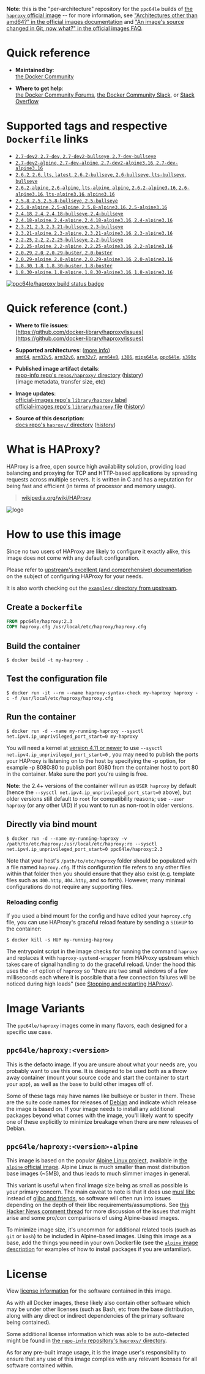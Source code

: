 <!--

********************************************************************************

WARNING:

    DO NOT EDIT "haproxy/README.md"

    IT IS AUTO-GENERATED

    (from the other files in "haproxy/" combined with a set of templates)

********************************************************************************

-->

**Note:** this is the "per-architecture" repository for the `ppc64le` builds of [the `haproxy` official image](https://hub.docker.com/_/haproxy) -- for more information, see ["Architectures other than amd64?" in the official images documentation](https://github.com/docker-library/official-images#architectures-other-than-amd64) and ["An image's source changed in Git, now what?" in the official images FAQ](https://github.com/docker-library/faq#an-images-source-changed-in-git-now-what).

# Quick reference

-	**Maintained by**:  
	[the Docker Community](https://github.com/docker-library/haproxy)

-	**Where to get help**:  
	[the Docker Community Forums](https://forums.docker.com/), [the Docker Community Slack](https://dockr.ly/slack), or [Stack Overflow](https://stackoverflow.com/search?tab=newest&q=docker)

# Supported tags and respective `Dockerfile` links

-	[`2.7-dev2`, `2.7-dev`, `2.7-dev2-bullseye`, `2.7-dev-bullseye`](https://github.com/docker-library/haproxy/blob/9605d3a0f784d4787a5cdf176fd66d08cbc10cfd/2.7/Dockerfile)
-	[`2.7-dev2-alpine`, `2.7-dev-alpine`, `2.7-dev2-alpine3.16`, `2.7-dev-alpine3.16`](https://github.com/docker-library/haproxy/blob/9605d3a0f784d4787a5cdf176fd66d08cbc10cfd/2.7/alpine/Dockerfile)
-	[`2.6.2`, `2.6`, `lts`, `latest`, `2.6.2-bullseye`, `2.6-bullseye`, `lts-bullseye`, `bullseye`](https://github.com/docker-library/haproxy/blob/f6499157f0b9ca49bf9416631aa069eb617b60b3/2.6/Dockerfile)
-	[`2.6.2-alpine`, `2.6-alpine`, `lts-alpine`, `alpine`, `2.6.2-alpine3.16`, `2.6-alpine3.16`, `lts-alpine3.16`, `alpine3.16`](https://github.com/docker-library/haproxy/blob/f6499157f0b9ca49bf9416631aa069eb617b60b3/2.6/alpine/Dockerfile)
-	[`2.5.8`, `2.5`, `2.5.8-bullseye`, `2.5-bullseye`](https://github.com/docker-library/haproxy/blob/4652e975be3db3a69221e68a103dae4e5891313b/2.5/Dockerfile)
-	[`2.5.8-alpine`, `2.5-alpine`, `2.5.8-alpine3.16`, `2.5-alpine3.16`](https://github.com/docker-library/haproxy/blob/4652e975be3db3a69221e68a103dae4e5891313b/2.5/alpine/Dockerfile)
-	[`2.4.18`, `2.4`, `2.4.18-bullseye`, `2.4-bullseye`](https://github.com/docker-library/haproxy/blob/d8a314a8b07f41e256995557e348800560543c93/2.4/Dockerfile)
-	[`2.4.18-alpine`, `2.4-alpine`, `2.4.18-alpine3.16`, `2.4-alpine3.16`](https://github.com/docker-library/haproxy/blob/d8a314a8b07f41e256995557e348800560543c93/2.4/alpine/Dockerfile)
-	[`2.3.21`, `2.3`, `2.3.21-bullseye`, `2.3-bullseye`](https://github.com/docker-library/haproxy/blob/19765b90c04eeaa485ba7a4b4e9e4fa61ef10fd7/2.3/Dockerfile)
-	[`2.3.21-alpine`, `2.3-alpine`, `2.3.21-alpine3.16`, `2.3-alpine3.16`](https://github.com/docker-library/haproxy/blob/19765b90c04eeaa485ba7a4b4e9e4fa61ef10fd7/2.3/alpine/Dockerfile)
-	[`2.2.25`, `2.2`, `2.2.25-bullseye`, `2.2-bullseye`](https://github.com/docker-library/haproxy/blob/241d8833cfd3498f40cbd733c4fa7bc53d46f5c7/2.2/Dockerfile)
-	[`2.2.25-alpine`, `2.2-alpine`, `2.2.25-alpine3.16`, `2.2-alpine3.16`](https://github.com/docker-library/haproxy/blob/241d8833cfd3498f40cbd733c4fa7bc53d46f5c7/2.2/alpine/Dockerfile)
-	[`2.0.29`, `2.0`, `2.0.29-buster`, `2.0-buster`](https://github.com/docker-library/haproxy/blob/dbe220ea2f7df73b4ac848b3b63af0ec7651cb26/2.0/Dockerfile)
-	[`2.0.29-alpine`, `2.0-alpine`, `2.0.29-alpine3.16`, `2.0-alpine3.16`](https://github.com/docker-library/haproxy/blob/4e20f82ffe32ac00b8ace027321ff8dff4ff9d2e/2.0/alpine/Dockerfile)
-	[`1.8.30`, `1.8`, `1.8.30-buster`, `1.8-buster`](https://github.com/docker-library/haproxy/blob/47dd63fdb9a0674dae6cc2acb3ab4484bb51674a/1.8/Dockerfile)
-	[`1.8.30-alpine`, `1.8-alpine`, `1.8.30-alpine3.16`, `1.8-alpine3.16`](https://github.com/docker-library/haproxy/blob/4e20f82ffe32ac00b8ace027321ff8dff4ff9d2e/1.8/alpine/Dockerfile)

[![ppc64le/haproxy build status badge](https://img.shields.io/jenkins/s/https/doi-janky.infosiftr.net/job/multiarch/job/ppc64le/job/haproxy.svg?label=ppc64le/haproxy%20%20build%20job)](https://doi-janky.infosiftr.net/job/multiarch/job/ppc64le/job/haproxy/)

# Quick reference (cont.)

-	**Where to file issues**:  
	[https://github.com/docker-library/haproxy/issues](https://github.com/docker-library/haproxy/issues)

-	**Supported architectures**: ([more info](https://github.com/docker-library/official-images#architectures-other-than-amd64))  
	[`amd64`](https://hub.docker.com/r/amd64/haproxy/), [`arm32v5`](https://hub.docker.com/r/arm32v5/haproxy/), [`arm32v6`](https://hub.docker.com/r/arm32v6/haproxy/), [`arm32v7`](https://hub.docker.com/r/arm32v7/haproxy/), [`arm64v8`](https://hub.docker.com/r/arm64v8/haproxy/), [`i386`](https://hub.docker.com/r/i386/haproxy/), [`mips64le`](https://hub.docker.com/r/mips64le/haproxy/), [`ppc64le`](https://hub.docker.com/r/ppc64le/haproxy/), [`s390x`](https://hub.docker.com/r/s390x/haproxy/)

-	**Published image artifact details**:  
	[repo-info repo's `repos/haproxy/` directory](https://github.com/docker-library/repo-info/blob/master/repos/haproxy) ([history](https://github.com/docker-library/repo-info/commits/master/repos/haproxy))  
	(image metadata, transfer size, etc)

-	**Image updates**:  
	[official-images repo's `library/haproxy` label](https://github.com/docker-library/official-images/issues?q=label%3Alibrary%2Fhaproxy)  
	[official-images repo's `library/haproxy` file](https://github.com/docker-library/official-images/blob/master/library/haproxy) ([history](https://github.com/docker-library/official-images/commits/master/library/haproxy))

-	**Source of this description**:  
	[docs repo's `haproxy/` directory](https://github.com/docker-library/docs/tree/master/haproxy) ([history](https://github.com/docker-library/docs/commits/master/haproxy))

# What is HAProxy?

HAProxy is a free, open source high availability solution, providing load balancing and proxying for TCP and HTTP-based applications by spreading requests across multiple servers. It is written in C and has a reputation for being fast and efficient (in terms of processor and memory usage).

> [wikipedia.org/wiki/HAProxy](https://en.wikipedia.org/wiki/HAProxy)

![logo](https://raw.githubusercontent.com/docker-library/docs/4da3e2446a4c257c3a32faac6256bee81f770316/haproxy/logo.png)

# How to use this image

Since no two users of HAProxy are likely to configure it exactly alike, this image does not come with any default configuration.

Please refer to [upstream's excellent (and comprehensive) documentation](https://cbonte.github.io/haproxy-dconv/) on the subject of configuring HAProxy for your needs.

It is also worth checking out the [`examples/` directory from upstream](http://git.haproxy.org/?p=haproxy-2.3.git;a=tree;f=examples).

## Create a `Dockerfile`

```dockerfile
FROM ppc64le/haproxy:2.3
COPY haproxy.cfg /usr/local/etc/haproxy/haproxy.cfg
```

## Build the container

```console
$ docker build -t my-haproxy .
```

## Test the configuration file

```console
$ docker run -it --rm --name haproxy-syntax-check my-haproxy haproxy -c -f /usr/local/etc/haproxy/haproxy.cfg
```

## Run the container

```console
$ docker run -d --name my-running-haproxy --sysctl net.ipv4.ip_unprivileged_port_start=0 my-haproxy
```

You will need a kernel at [version 4.11 or newer](https://github.com/moby/moby/issues/8460#issuecomment-312459310) to use `--sysctl net.ipv4.ip_unprivileged_port_start=0` , you may need to publish the ports your HAProxy is listening on to the host by specifying the -p option, for example -p 8080:80 to publish port 8080 from the container host to port 80 in the container. Make sure the port you're using is free.

**Note:** the 2.4+ versions of the container will run as `USER haproxy` by default (hence the `--sysctl net.ipv4.ip_unprivileged_port_start=0` above), but older versions still default to `root` for compatibility reasons; use `--user haproxy` (or any other UID) if you want to run as non-root in older versions.

## Directly via bind mount

```console
$ docker run -d --name my-running-haproxy -v /path/to/etc/haproxy:/usr/local/etc/haproxy:ro --sysctl net.ipv4.ip_unprivileged_port_start=0 ppc64le/haproxy:2.3
```

Note that your host's `/path/to/etc/haproxy` folder should be populated with a file named `haproxy.cfg`. If this configuration file refers to any other files within that folder then you should ensure that they also exist (e.g. template files such as `400.http`, `404.http`, and so forth). However, many minimal configurations do not require any supporting files.

### Reloading config

If you used a bind mount for the config and have edited your `haproxy.cfg` file, you can use HAProxy's graceful reload feature by sending a `SIGHUP` to the container:

```console
$ docker kill -s HUP my-running-haproxy
```

The entrypoint script in the image checks for running the command `haproxy` and replaces it with `haproxy-systemd-wrapper` from HAProxy upstream which takes care of signal handling to do the graceful reload. Under the hood this uses the `-sf` option of `haproxy` so "there are two small windows of a few milliseconds each where it is possible that a few connection failures will be noticed during high loads" (see [Stopping and restarting HAProxy](http://www.haproxy.org/download/2.3/doc/management.txt)).

# Image Variants

The `ppc64le/haproxy` images come in many flavors, each designed for a specific use case.

## `ppc64le/haproxy:<version>`

This is the defacto image. If you are unsure about what your needs are, you probably want to use this one. It is designed to be used both as a throw away container (mount your source code and start the container to start your app), as well as the base to build other images off of.

Some of these tags may have names like bullseye or buster in them. These are the suite code names for releases of [Debian](https://wiki.debian.org/DebianReleases) and indicate which release the image is based on. If your image needs to install any additional packages beyond what comes with the image, you'll likely want to specify one of these explicitly to minimize breakage when there are new releases of Debian.

## `ppc64le/haproxy:<version>-alpine`

This image is based on the popular [Alpine Linux project](https://alpinelinux.org), available in [the `alpine` official image](https://hub.docker.com/_/alpine). Alpine Linux is much smaller than most distribution base images (~5MB), and thus leads to much slimmer images in general.

This variant is useful when final image size being as small as possible is your primary concern. The main caveat to note is that it does use [musl libc](https://musl.libc.org) instead of [glibc and friends](https://www.etalabs.net/compare_libcs.html), so software will often run into issues depending on the depth of their libc requirements/assumptions. See [this Hacker News comment thread](https://news.ycombinator.com/item?id=10782897) for more discussion of the issues that might arise and some pro/con comparisons of using Alpine-based images.

To minimize image size, it's uncommon for additional related tools (such as `git` or `bash`) to be included in Alpine-based images. Using this image as a base, add the things you need in your own Dockerfile (see the [`alpine` image description](https://hub.docker.com/_/alpine/) for examples of how to install packages if you are unfamiliar).

# License

View [license information](http://www.haproxy.org/download/1.5/doc/LICENSE) for the software contained in this image.

As with all Docker images, these likely also contain other software which may be under other licenses (such as Bash, etc from the base distribution, along with any direct or indirect dependencies of the primary software being contained).

Some additional license information which was able to be auto-detected might be found in [the `repo-info` repository's `haproxy/` directory](https://github.com/docker-library/repo-info/tree/master/repos/haproxy).

As for any pre-built image usage, it is the image user's responsibility to ensure that any use of this image complies with any relevant licenses for all software contained within.
